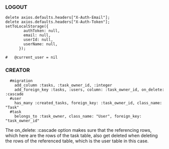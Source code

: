 ### LOGOUT

```
delete axios.defaults.headers["X-Auth-Email"];
delete axios.defaults.headers["X-Auth-Token"];
setToLocalStorage({
        authToken: null,
        email: null,
        userId: null,
        userName: null,
      });

#   @current_user = nil
```

### CREATOR

```
  #migration
    add_column :tasks, :task_owner_id, :integer
    add_foreign_key :tasks, :users, column: :task_owner_id, on_delete: :cascade
  #user
    has_many :created_tasks, foreign_key: :task_owner_id, class_name: "Task"
  #task
    belongs_to :task_owner, class_name: "User", foreign_key: "task_owner_id"

```

The on_delete: :cascade option makes sure that the referencing rows, which here
are the rows of the task table, also get deleted when deleting the rows of the
referenced table, which is the user table in this case.
